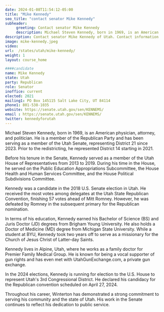```yaml
---
date: 2024-01-08T11:54:12-05:00
title: "Mike Kennedy"
seo_title: "contact senator Mike Kennedy"
subheader:
     greeting: Contact senator Mike Kennedy
     description: Michael Steven Kennedy, born in 1969, is an American physician, attorney, and politician. He is a member of the Republican Party and has been serving as a member of the Utah Senate, representing District 21 since 2023. Prior to the redistricting, he represented District 14 starting in 2021.
description: Contact senator Mike Kennedy of Utah. Contact information for Mike Kennedy includes email address, phone number, and mailing address.
image: mike-kennedy.jpeg
video:
url:  /states/utah/mike-kennedy/
weight: 1
layout: course_home

####candidate
name: Mike Kennedy
state: Utah
party: Republican
role: Senator
inoffice: current
elected: 2021
mailing1: PO Box 145115 Salt Lake City, UT 84114
phone1: 801-538-1035
website: https://senate.utah.gov/sen/KENNEMS/
email : https://senate.utah.gov/sen/KENNEMS/
twitter: kennedyforutah
---
```


Michael Steven Kennedy, born in 1969, is an American physician, attorney, and politician. He is a member of the Republican Party and has been serving as a member of the Utah Senate, representing District 21 since 2023. Prior to the redistricting, he represented District 14 starting in 2021.

Before his tenure in the Senate, Kennedy served as a member of the Utah House of Representatives from 2013 to 2019. During his time in the House, he served on the Public Education Appropriations Subcommittee, the House Health and Human Services Committee, and the House Political Subdivisions Committee.

Kennedy was a candidate in the 2018 U.S. Senate election in Utah. He received the most votes among delegates at the Utah State Republican Convention, finishing 57 votes ahead of Mitt Romney. However, he was defeated by Romney in the subsequent primary for the Republican nomination.

In terms of his education, Kennedy earned his Bachelor of Science (BS) and Juris Doctor (JD) degrees from Brigham Young University. He also holds a Doctor of Medicine (MD) degree from Michigan State University. While a student at BYU, Kennedy took two years off to serve as a missionary for the Church of Jesus Christ of Latter-day Saints.

Kennedy lives in Alpine, Utah, where he works as a family doctor for Premier Family Medical Group. He is known for being a vocal supporter of gun rights and has even met with UtahGunExchange.com, a private gun exchange.

In the 2024 elections, Kennedy is running for election to the U.S. House to represent Utah's 3rd Congressional District. He declared his candidacy for the Republican convention scheduled on April 27, 2024.


Throughout his career, Winterton has demonstrated a strong commitment to serving his community and the state of Utah. His work in the Senate continues to reflect his dedication to public service.
